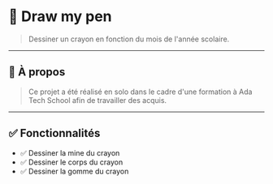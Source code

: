 # 🧠 Draw my pen

> Dessiner un crayon en fonction du mois de l'année scolaire.

---

## 📌 À propos

> Ce projet a été réalisé en solo dans le cadre d'une formation à Ada Tech School afin de travailler des acquis.

---

## ✅ Fonctionnalités

- ✅ Dessiner la mine du crayon
- ✅ Dessiner le corps du crayon
- ✅ Dessiner la gomme du crayon
